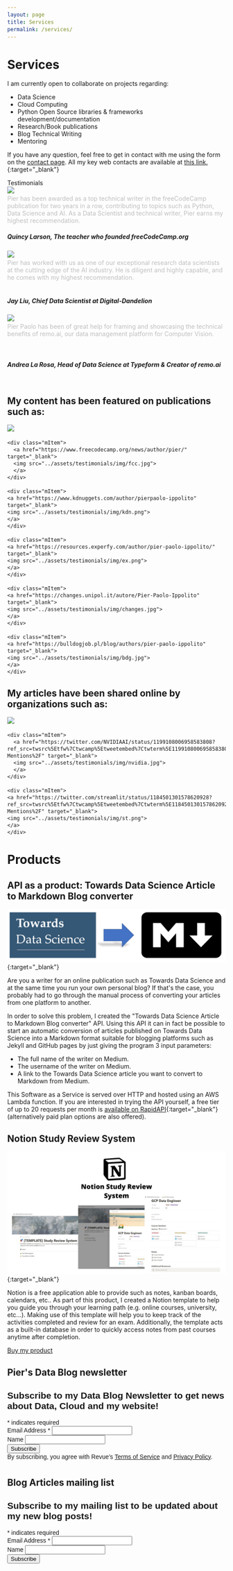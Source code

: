 ```yaml
---
layout: page
title: Services
permalink: /services/
---
```


# Services

I am currently open to collaborate on projects regarding:
- Data Science
- Cloud Computing
- Python Open Source libraries & frameworks development/documentation
- Research/Book publications
- Blog Technical Writing
- Mentoring  

If you have any question, feel free to get in contact with me using the form on the [contact page](/contact/). All my key web contacts are available at [this link.](https://linktr.ee/pierpaolo28){:target="_blank"}

<script type="text/javascript" src ="https://ajax.googleapis.com/ajax/libs/jquery/3.3.1/jquery.min.js"></script>
<script type="text/javascript" src ="https://maxcdn.bootstrapcdn.com/bootstrap/4.1.3/js/bootstrap.min.js"></script>
<link rel="stylesheet" href="../assets/testimonials/bootstrap.min.css">
<link rel="stylesheet" href="../assets/testimonials/style.css">
<link rel="stylesheet" href="../assets/testimonials/action.css">
<!-- <link id="style" rel="stylesheet" href="../assets/css/main.css"> -->
<!-- <link rel="stylesheet" href="../_includes/critical.css"> -->
<!-- <script type="text/javascript" src ="../_includes/loadCss.js"></script> -->

<style>
.testimonial4_slide p {
  color: rgb(191, 191, 191);
  margin-top: 0px;
  margin-bottom: 1.25rem;
}
</style>

<section class="testimonial text-center" style="margin : 0; padding-top:0; padding-bottom:10px;">
    <div class="container" style="margin : 0; padding-top:0; padding-bottom:0;">
        <div class="heading white-heading" style="margin-bottom:0;">
            Testimonials
        </div>
        <div id="testimonial4" class="carousel slide testimonial4_indicators testimonial4_control_button thumb_scroll_x swipe_x" data-ride="carousel" data-pause="hover" data-interval="5000" data-duration="2000">
            <div class="carousel-inner" role="listbox">
                <div class="carousel-item active">
                    <div class="testimonial4_slide">
                        <img src="../assets/testimonials/img/quincy.webp" class="img-circle img-responsive" />
                        <p>Pier has been awarded as a top technical writer in the freeCodeCamp publication for two years in a row, contributing to topics such as Python, Data Science and AI. As a Data Scientist and technical writer, Pier earns my highest recommendation.</p>
                        <h5><b>Quincy Larson</b>, The teacher who founded freeCodeCamp.org</h5>
                    </div>
                </div>
                <div class="carousel-item">
                    <div class="testimonial4_slide">
                        <img src="../assets/testimonials/img/jay.jpg" class="img-circle img-responsive" />
                        <p>Pier has worked with us as one of our exceptional research data scientists at the cutting edge of the AI industry. He is diligent and highly capable, and he comes with my highest recommendation. <br><br> </p>
                        <h5><b>Jay Liu</b>, Chief Data Scientist at Digital-Dandelion</h5>
                    </div>
                </div>
                <div class="carousel-item">
                    <div class="testimonial4_slide">
                        <img src="../assets/testimonials/img/remo.png" class="img-circle img-responsive" />
                        <p>Pier Paolo has been of great help for framing and showcasing the technical benefits of remo.ai, our data management platform for Computer Vision. <br><br><br> </p>
                        <h5><b>Andrea La Rosa</b>, Head of Data Science at Typeform & Creator of remo.ai</h5>
                    </div>
                </div>
            </div>
            <a class="carousel-control-prev" href="#testimonial4" data-slide="prev">
                <span class="carousel-control-prev-icon"></span>
            </a>
            <a class="carousel-control-next" href="#testimonial4" data-slide="next">
                <span class="carousel-control-next-icon"></span>
            </a>
        </div>
    </div>
</section>

## My content has been featured on publications such as:

<div class="masonry">
    <div class="mItem">
      <a href="https://pierpaoloippolito28.medium.com/" target="_blank">
      <img src="../assets/testimonials/img/tds.png">
      </a>
    </div>

    <div class="mItem">
      <a href="https://www.freecodecamp.org/news/author/pier/" target="_blank">
      <img src="../assets/testimonials/img/fcc.jpg">
      </a>
    </div>

    <div class="mItem">
    <a href="https://www.kdnuggets.com/author/pierpaolo-ippolito" target="_blank">
    <img src="../assets/testimonials/img/kdn.png">
    </a>
    </div>

    <div class="mItem">
    <a href="https://resources.experfy.com/author/pier-paolo-ippolito/" target="_blank">
    <img src="../assets/testimonials/img/ex.png">
    </a>
    </div>

    <div class="mItem">
    <a href="https://changes.unipol.it/autore/Pier-Paolo-Ippolito" target="_blank">
    <img src="../assets/testimonials/img/changes.jpg">
    </a>
    </div>

    <div class="mItem">
    <a href="https://bulldogjob.pl/blog/authors/pier-paolo-ippolito" target="_blank">
    <img src="../assets/testimonials/img/bdg.jpg">
    </a>
    </div>
</div>


## My articles have been shared online by organizations such as:

<div class="masonry">
    <div class="mItem">
      <a href="https://twitter.com/kaggle/status/1168922401050157060?ref_src=twsrc%5Etfw%7Ctwcamp%5Etweetembed%7Ctwterm%5E1168922401050157060%7Ctwgr%5E%7Ctwcon%5Es1_&ref_url=https%3A%2F%2Fpierpaolo28.github.io%2F%2Fblog%2Fpublications%2FHonorable-Mentions%2F" target="_blank">
      <img src="../assets/testimonials/img/kaggle.png">
      </a>
    </div>

    <div class="mItem">
      <a href="https://twitter.com/NVIDIAAI/status/1199108006958583808?ref_src=twsrc%5Etfw%7Ctwcamp%5Etweetembed%7Ctwterm%5E1199108006958583808%7Ctwgr%5E%7Ctwcon%5Es1_&ref_url=https%3A%2F%2Fpierpaolo28.github.io%2F%2Fblog%2Fpublications%2FHonorable-Mentions%2F" target="_blank">
      <img src="../assets/testimonials/img/nvidia.jpg">
      </a>
    </div>

    <div class="mItem">
    <a href="https://twitter.com/streamlit/status/1184501301578620928?ref_src=twsrc%5Etfw%7Ctwcamp%5Etweetembed%7Ctwterm%5E1184501301578620928%7Ctwgr%5E%7Ctwcon%5Es1_&ref_url=https%3A%2F%2Fpierpaolo28.github.io%2F%2Fblog%2Fpublications%2FHonorable-Mentions%2F" target="_blank">
    <img src="../assets/testimonials/img/st.png">
    </a>
    </div>

</div>

# Products

<link href="//cdn-images.mailchimp.com/embedcode/classic-10_7.css" rel="stylesheet" type="text/css">
<style type="text/css">
  #mc_embed_signup {
    <!-- background: #fff; -->
    clear: left;
    font: 14px Helvetica, Arial, sans-serif;
  }

  /* Add your own Mailchimp form style overrides in your site stylesheet or in this style block.
       We recommend moving this block and the preceding CSS link to the HEAD of your HTML file. */
</style>

## API as a product: Towards Data Science Article to Markdown Blog converter

[![](/assets/testimonials/img/APIconverter.PNG)](https://rapidapi.com/pierpaolo28/api/towards-data-science-article-to-markdown-blog-converter/){:target="_blank"}

Are you a writer for an online publication such as Towards Data Science and at the same time you run your own personal blog? If that's the case, you probably had to go through the manual process of converting your articles from one platform to another.  

In order to solve this problem, I created the "Towards Data Science Article to Markdown Blog converter" API. Using this API it can in fact be possible to start an automatic conversion of articles published on Towards Data Science into a Markdown format suitable for blogging platforms such as Jekyll and GitHub pages by just giving the program 3 input parameters:
- The full name of the writer on Medium.
- The username of the writer on Medium.
- A link to the Towards Data Science article you want to convert to Markdown from Medium.

This Software as a Service is served over HTTP and hosted using an AWS Lambda function. If you are interested in trying the API yourself, a free tier of up to 20 requests per month is [available on RapidAPI](https://rapidapi.com/pierpaolo28/api/towards-data-science-article-to-markdown-blog-converter/){:target="_blank"} (alternatively paid plan options are also offered).

## Notion Study Review System

[![](/assets/testimonials/img/notion_template.png)](https://pierpaolo28.gumroad.com/l/kpaXhZ){:target="_blank"}

Notion is a free application able to provide such as notes, kanban boards, calendars, etc.. As part of this product, I created a Notion template to help you guide you through your learning path (e.g. online courses, university, etc...). Making use of this template will help you to keep track of the activities completed and review for an exam. Additionally, the template acts as a built-in database in order to quickly access notes from past courses anytime after completion.

<script src="https://gumroad.com/js/gumroad.js"></script>
<a class="gumroad-button" href="https://gumroad.com/l/kpaXhZ">Buy my product</a>

## Pier's Data Blog newsletter

<div id="mc_embed_signup" style="margin : 0; padding-top:0; padding-bottom:10px;">
  <form action="https://www.getrevue.co/profile/pier_paolo_28/add_subscriber" method="post" id="revue-form" name="revue-form" target="_blank">
    <div id="mc_embed_signup_scroll">
      <h2>Subscribe to my Data Blog Newsletter to get news about Data, Cloud and my website!</h2>
      <div class="indicates-required"><span class="asterisk">*</span> indicates required</div>
      <div class="mc-field-group">
        <label for="member_email">Email Address <span class="asterisk">*</span></label>
        <input class="revue-form-field" type="email" name="member[email]" id="member_email">
      </div>
      <div class="mc-field-group">
        <label for="member_first_name">Name</label>
        <input class="revue-form-field" type="text" name="member[first_name]" id="member_first_name">
      </div>
      <!-- <div class="mc-field-group">
        <label for="member_last_name">Last Name</label>
        <input class="revue-form-field" type="text" name="member[last_name]" id="member_last_name">
      </div> -->
      <div class="clear">
        <input type="submit" value="Subscribe" name="member[subscribe]" id="mc-embedded-subscribe" class="button">
      </div>
      <div class="revue-form-footer">By subscribing, you agree with Revue’s <a target="_blank" href="https://www.getrevue.co/terms">Terms of Service</a> and <a target="_blank" href="https://www.getrevue.co/privacy">Privacy Policy</a>.</div>
    </div>
  </form>
</div>

## Blog Articles mailing list

<div id="mc_embed_signup" style="margin : 0; padding-top:0; padding-bottom:10px;">
  <form action="https://gmail.us3.list-manage.com/subscribe/post?u=ef500ef45f8aed2f720046461&amp;id=f27cd55314" method="post" id="mc-embedded-subscribe-form" name="mc-embedded-subscribe-form" class="validate" target="_blank" novalidate>
    <div id="mc_embed_signup_scroll">
      <h2>Subscribe to my mailing list to be updated about my new blog posts!</h2>
      <div class="indicates-required"><span class="asterisk">*</span> indicates required</div>
      <div class="mc-field-group">
        <label for="mce-EMAIL">Email Address <span class="asterisk">*</span>
        </label>
        <input type="email" value="" name="EMAIL" class="required email" id="mce-EMAIL">
      </div>
      <div class="mc-field-group">
        <label for="mce-FNAME">Name </label>
        <input type="text" value="" name="FNAME" class="" id="mce-FNAME">
      </div>
      <div id="mce-responses" class="clear">
        <div class="response" id="mce-error-response" style="display:none"></div>
        <div class="response" id="mce-success-response" style="display:none"></div>
      </div>
      <div style="position: absolute; left: -5000px;" aria-hidden="true"><input type="text" name="b_ef500ef45f8aed2f720046461_f27cd55314" tabindex="-1" value=""></div>
      <div class="clear"><input type="submit" value="Subscribe" name="subscribe" id="mc-embedded-subscribe" class="button"></div>
    </div>
  </form>
</div>
<!-- real people should not fill this in and expect good things - do not remove this or risk form bot signups-->
<script type='text/javascript' src='//s3.amazonaws.com/downloads.mailchimp.com/js/mc-validate.js'></script>
<script type='text/javascript'>
  (function($) {
    window.fnames = new Array();
    window.ftypes = new Array();
    fnames[0] = 'EMAIL';
    ftypes[0] = 'email';
    fnames[1] = 'FNAME';
    ftypes[1] = 'text';
  }(jQuery));
  var $mcj = jQuery.noConflict(true);
</script>
